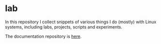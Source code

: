 # lab

In this repository I collect snippets of various things I do (mostly) with Linux systems, including labs, projects, scripts and experiments.

The documentation repository is [here](https://github.com/s3tupw1zard/lab-docs).
